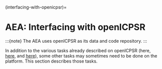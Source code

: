 (interfacing-with-openicpsr)=
# AEA: Interfacing with openICPSR

:::{note}
The AEA uses openICPSR  as its data and code repository.
:::

In addition to the various tasks already described on openICPSR (here, [here](using-pre-pub-openicpsr), and [here](submitting-info-via-openicpsr)), some other tasks may sometimes need to be done on the platform. This section describes those tasks.
